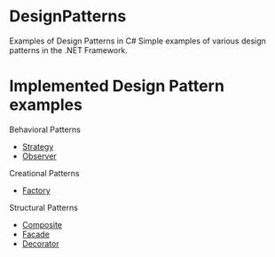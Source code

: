 # DesignPatterns
Examples of Design Patterns in C#
Simple examples of various design patterns in the .NET Framework.

# Implemented Design Pattern examples 

Behavioral Patterns
<ul>
  <li><a href="https://github.com/marioPPavlov/DesignPatterns/tree/master/StrategyPattern">Strategy</a></li>
  <li><a href="https://github.com/marioPPavlov/DesignPatterns/tree/master/ObserverPattern">Observer</a></li>
</ul>
Creational Patterns
<ul>
  <li><a href="https://github.com/marioPPavlov/DesignPatterns/tree/master/FactoryPattern">Factory</a></li>
</ul>
Structural Patterns
<ul>
  <li><a href="https://github.com/marioPPavlov/DesignPatterns/tree/master/CompositePattern">Composite</a></li>
  <li><a href="https://github.com/marioPPavlov/DesignPatterns/tree/master/FacadePattern">Facade</a></li>
  <li><a href="https://github.com/marioPPavlov/DesignPatterns/tree/master/DecoratorPattern">Decorator</a></li>
</ul>
